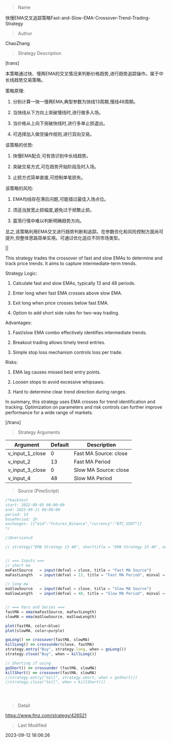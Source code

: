 
> Name

快慢EMA交叉追踪策略Fast-and-Slow-EMA-Crossover-Trend-Trading-Strategy

> Author

ChaoZhang

> Strategy Description

[trans]

本策略通过快、慢两EMA的交叉情况来判断价格趋势,进行趋势追踪操作。属于中长线趋势交易策略。

策略原理:

1. 分别计算一快一慢两EMA,典型参数为快线13周期,慢线48周期。

2. 当快线从下方向上突破慢线时,进行做多入场。

3. 当价格从上向下突破快线时,进行多单止损退出。

4. 可选择加入做空操作规则,进行双向交易。

该策略的优势:

1. 快慢EMA配合,可有效识别中长线趋势。

2. 突破交易方式,可在趋势开始阶段及时入场。

3. 止损方式简单直接,可控制单笔损失。

该策略的风险:

1. EMA均线存在滞后问题,可能错过最佳入场点位。

2. 须适当放宽止损幅度,避免过于频繁止损。

3. 震荡行情中难以判断明确趋势方向。

总之,该策略利用EMA交叉进行趋势判断和追踪。在参数优化和风险控制方面尚可提升,但整体思路简单实用。可通过优化适应不同市场类型。

||

This strategy trades the crossover of fast and slow EMAs to determine and track price trends. It aims to capture intermediate-term trends.

Strategy Logic:

1. Calculate fast and slow EMAs, typically 13 and 48 periods.

2. Enter long when fast EMA crosses above slow EMA. 

3. Exit long when price crosses below fast EMA.

4. Option to add short side rules for two-way trading.

Advantages:

1. Fast/slow EMA combo effectively identifies intermediate trends.

2. Breakout trading allows timely trend entries.

3. Simple stop loss mechanism controls loss per trade. 

Risks:

1. EMA lag causes missed best entry points.

2. Loosen stops to avoid excessive whipsaws.

3. Hard to determine clear trend direction during ranges.

In summary, this strategy uses EMA crosses for trend identification and tracking. Optimization on parameters and risk controls can further improve performance for a wide range of markets.

[/trans]

> Strategy Arguments



|Argument|Default|Description|
|----|----|----|
|v_input_1_close|0|Fast MA Source: close|high|low|open|hl2|hlc3|hlcc4|ohlc4|
|v_input_2|13|Fast MA Period|
|v_input_3_close|0|Slow MA Source: close|high|low|open|hl2|hlc3|hlcc4|ohlc4|
|v_input_4|48|Slow MA Period|


> Source (PineScript)

``` javascript
/*backtest
start: 2022-09-05 00:00:00
end: 2023-09-11 00:00:00
period: 1d
basePeriod: 1h
exchanges: [{"eid":"Futures_Binance","currency":"BTC_USDT"}]
*/

//@version=3

// strategy("EMA Strategy 13 48", shorttitle = "EMA Strategy 13 48", overlay=true, pyramiding = 3,default_qty_type = strategy.percent_of_equity, default_qty_value = 1000)


// === Inputs ===
// short ma
maFastSource   = input(defval = close, title = "Fast MA Source")
maFastLength   = input(defval = 13, title = "Fast MA Period", minval = 1)

// long ma
maSlowSource   = input(defval = close, title = "Slow MA Source")
maSlowLength   = input(defval = 48, title = "Slow MA Period", minval = 1)


// === Vars and Series ===
fastMA = ema(maFastSource, maFastLength)
slowMA = ema(maSlowSource, maSlowLength)

plot(fastMA, color=blue)
plot(slowMA, color=purple)

goLong() => crossover(fastMA, slowMA)
killLong() => crossunder(close, fastMA)
strategy.entry("Buy", strategy.long, when = goLong())
strategy.close("Buy", when = killLong())

// Shorting if using
goShort() => crossunder (fastMA, slowMA)
killShort() => crossover(fastMA, slowMA)
//strategy.entry("Sell", strategy.short, when = goShort())
//strategy.close("Sell", when = killShort())


 
```

> Detail

https://www.fmz.com/strategy/426521

> Last Modified

2023-09-12 18:06:26
